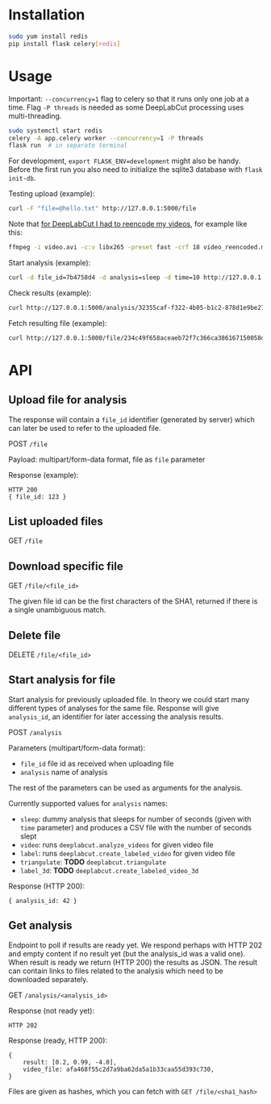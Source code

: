 # Installation

```bash
sudo yum install redis
pip install flask celery[redis]
```

# Usage

Important: `--concurrency=1` flag to celery so that it runs only one job at a
time. Flag `-P threads` is needed as some DeepLabCut processing uses multi-threading.

```bash
sudo systemctl start redis
celery -A app.celery worker --concurrency=1 -P threads
flask run  # in separate terminal
```

For development, `export FLASK_ENV=development` might also be handy. Before the
first run you also need to initialize the sqlite3 database with `flask init-db`.

Testing upload (example):

```bash
curl -F "file=@hello.txt" http://127.0.0.1:5000/file
```

Note that [for DeepLabCut I had to reencode my videos][reencode], for example
like this:

```bash
ffmpeg -i video.avi -c:v libx265 -preset fast -crf 18 video_reencoded.mp4
```

Start analysis (example):

```bash
curl -d file_id=7b4758d4 -d analysis=sleep -d time=10 http://127.0.0.1:5000/analysis
```

Check results (example):

```bash
curl http://127.0.0.1:5000/analysis/32355caf-f322-4b05-b1c2-878d1e9be272
```

Fetch resulting file (example):

```bash
curl http://127.0.0.1:5000/file/234c49f658aceaeb72f7c366ca386167150058d3 -o output.mp4
```


# API

## Upload file for analysis

The response will contain a `file_id` identifier (generated by server) which can
later be used to refer to the uploaded file.

POST `/file`

Payload: multipart/form-data format, file as `file` parameter

Response (example):

    HTTP 200
    { file_id: 123 }
    
## List uploaded files

GET `/file`

## Download specific file

GET `/file/<file_id>`

The given file id can be the first characters of the SHA1, returned if there is
a single unambiguous match.

## Delete file

DELETE `/file/<file_id>`


## Start analysis for file

Start analysis for previously uploaded file. In theory we could start many
different types of analyses for the same file. Response will give `analysis_id`,
an identifier for later accessing the analysis results.

POST `/analysis`

Parameters (multipart/form-data format):

- `file_id` file id as received when uploading file
- `analysis` name of analysis

The rest of the parameters can be used as arguments for the analysis.

Currently supported values for `analysis` names:

- `sleep`: dummy analysis that sleeps for number of seconds (given with `time`
  parameter) and produces a CSV file with the number of seconds slept
- `video`: runs `deeplabcut.analyze_videos` for given video file
- `label`: runs `deeplabcut.create_labeled_video` for given video file
- `triangulate`: **TODO** `deeplabcut.triangulate`
- `label_3d`: **TODO** `deeplabcut.create_labeled_video_3d`


Response (HTTP 200):

    { analysis_id: 42 }

## Get analysis

Endpoint to poll if results are ready yet. We respond perhaps with HTTP 202 and
empty content if no result yet (but the analysis_id was a valid one). When result
is ready we return (HTTP 200) the results as JSON. The result can contain links to
files related to the analysis which need to be downloaded separately.

GET `/analysis/<analysis_id>`

Response (not ready yet):

    HTTP 202

Response (ready, HTTP 200):

    {
        result: [0.2, 0.99, -4.0],
        video_file: afa468f55c2d7a9ba62da5a1b33caa55d393c730,
    }

Files are given as hashes, which you can fetch with `GET /file/<sha1_hash>`


[reencode]: https://deeplabcut.github.io/DeepLabCut/docs/recipes/io.html#tips-on-video-re-encoding-and-preprocessing
